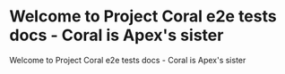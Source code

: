 # Welcome to Project Coral e2e tests docs - Coral is Apex's sister

Welcome to Project Coral e2e tests docs - Coral is Apex's sister
